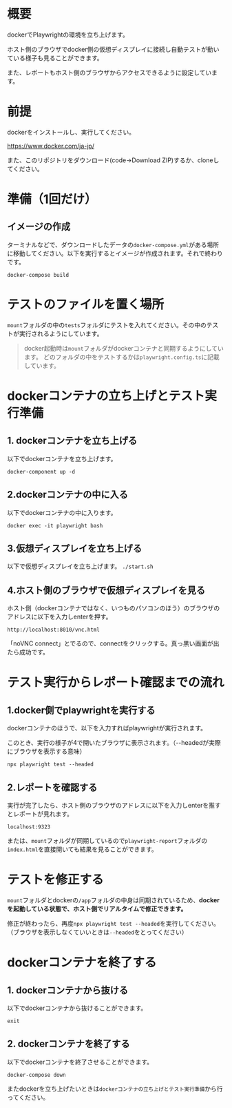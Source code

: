 # 概要
dockerでPlaywrightの環境を立ち上げます。

ホスト側のブラウザでdocker側の仮想ディスプレイに接続し自動テストが動いている様子も見ることができます。

また、レポートもホスト側のブラウザからアクセスできるように設定しています。

# 前提
dockerをインストールし、実行してください。

https://www.docker.com/ja-jp/

また、このリポジトリをダウンロード(code→Download ZIP)するか、cloneしてください。


# 準備（1回だけ）
## イメージの作成
ターミナルなどで、ダウンロードしたデータの`docker-compose.yml`がある場所に移動してください。以下を実行するとイメージが作成されます。それで終わりです。

```docker-compose build```

# テストのファイルを置く場所
`mount`フォルダの中の`tests`フォルダにテストを入れてください。その中のテストが実行されるようにしています。

> docker起動時は`mount`フォルダがdockerコンテナと同期するようにしています。
>どのフォルダの中をテストするかは`playwright.config.ts`に記載しています。

# dockerコンテナの立ち上げとテスト実行準備
## 1. dockerコンテナを立ち上げる
以下でdockerコンテナを立ち上げます。

```docker-component up -d```

## 2.dockerコンテナの中に入る
以下でdockerコンテナの中に入ります。

```docker exec -it playwright bash```

## 3.仮想ディスプレイを立ち上げる
以下で仮想ディスプレイを立ち上げます。
```./start.sh```

## 4.ホスト側のブラウザで仮想ディスプレイを見る
ホスト側（dockerコンテナではなく、いつものパソコンのほう）のブラウザのアドレスに以下を入力しenterを押す。

```http://localhost:8010/vnc.html```

「noVNC connect」とでるので、connectをクリックする。真っ黒い画面が出たら成功です。

# テスト実行からレポート確認までの流れ
## 1.docker側でplaywrightを実行する
dockerコンテナのほうで、以下を入力すればplaywrightが実行されます。

このとき、実行の様子が4で開いたブラウザに表示されます。（--headedが実際にブラウザを表示する意味）

```npx playwright test --headed```

## 2.レポートを確認する
実行が完了したら、ホスト側のブラウザのアドレスに以下を入力しenterを推すとレポートが見れます。

```localhost:9323```

または、`mount`フォルダが同期しているので`playwright-report`フォルダの`index.html`を直接開いても結果を見ることができます。

# テストを修正する
`mount`フォルダとdockerの`/app`フォルダの中身は同期されているため、**dockerを起動している状態で、ホスト側でリアルタイムで修正できます。**

修正が終わったら、再度`npx playwright test --headed`を実行してください。（ブラウザを表示しなくていいときは`--headed`をとってください）


# dockerコンテナを終了する
## 1. dockerコンテナから抜ける
以下でdockerコンテナから抜けることができます。

```exit```

## 2. dockerコンテナを終了する
以下でdockerコンテナを終了させることができます。

```docker-compose down```

またdockerを立ち上げたいときは`dockerコンテナの立ち上げとテスト実行準備`から行ってください。